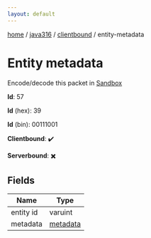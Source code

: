 ```yaml
---
layout: default
---
```


[home](/)  /  [java316](/protocol/java316)  /  [clientbound](/protocol/java316/clientbound)  /  entity-metadata

# Entity metadata

Encode/decode this packet in [Sandbox](../../../sandbox/java316#Clientbound.EntityMetadata)

**Id**: 57

**Id** (hex): 39

**Id** (bin): 00111001

**Clientbound**: ✔️

**Serverbound**: ✖️

## Fields

Name | Type
---|---
entity id | varuint
metadata | [metadata](/protocol/java316/metadata)
